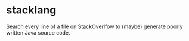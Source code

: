 # stacklang
Search every line of a file on StackOverlfow to (maybe) generate poorly written Java source code.

